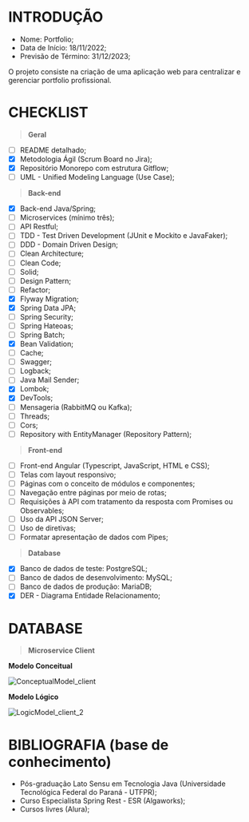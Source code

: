 # INTRODUÇÃO

- Nome: Portfolio;
- Data de Início: 18/11/2022;
- Previsão de Término: 31/12/2023;

O projeto consiste na criação de uma aplicação web para centralizar e gerenciar portfolio profissional. 


# CHECKLIST

> __Geral__

- [ ] README detalhado;
- [x] Metodologia Ágil (Scrum Board no Jira);
- [x] Repositório Monorepo com estrutura Gitflow;
- [ ] UML - Unified Modeling Language (Use Case);

> __Back-end__

- [x] Back-end Java/Spring;
- [ ] Microservices (mínimo três);
- [ ] API Restful;
- [ ] TDD - Test Driven Development (JUnit e Mockito e JavaFaker);
- [ ] DDD - Domain Driven Design;
- [ ] Clean Architecture;
- [ ] Clean Code;
- [ ] Solid;
- [ ] Design Pattern;
- [ ] Refactor;
- [x] Flyway Migration;
- [x] Spring Data JPA;
- [ ] Spring Security;
- [ ] Spring Hateoas;
- [ ] Spring Batch;
- [x] Bean Validation;
- [ ] Cache;
- [ ] Swagger;
- [ ] Logback;
- [ ] Java Mail Sender;
- [x] Lombok; 
- [x] DevTools;
- [ ] Mensageria (RabbitMQ ou Kafka);
- [ ] Threads;
- [ ] Cors;
- [ ] Repository with EntityManager (Repository Pattern);

> __Front-end__

- [ ] Front-end Angular (Typescript, JavaScript, HTML e CSS);
- [ ] Telas com layout responsivo;
- [ ] Páginas com o conceito de módulos e componentes;
- [ ] Navegação entre páginas por meio de rotas;
- [ ] Requisições à API com tratamento da resposta com Promises ou Observables;
- [ ] Uso da API JSON Server;
- [ ] Uso de diretivas;
- [ ] Formatar apresentação de dados com Pipes;

> __Database__

- [x] Banco de dados de teste: PostgreSQL;
- [ ] Banco de dados de desenvolvimento: MySQL;
- [ ] Banco de dados de produção: MariaDB;
- [x] DER - Diagrama Entidade Relacionamento;

# DATABASE

> __Microservice Client__

__Modelo Conceitual__

![ConceptualModel_client](https://user-images.githubusercontent.com/64662590/203781955-871fa259-84f0-4370-8dd4-361805c6253e.png)

__Modelo Lógico__

![LogicModel_client_2](https://user-images.githubusercontent.com/64662590/204903002-fc0982b7-c6bd-48bd-ba28-c38e5091161b.png)

# BIBLIOGRAFIA (base de conhecimento)

- Pós-graduação Lato Sensu em Tecnologia Java (Universidade Tecnológica Federal do Paraná - UTFPR);
- Curso Especialista Spring Rest - ESR (Algaworks);
- Cursos livres (Alura);


